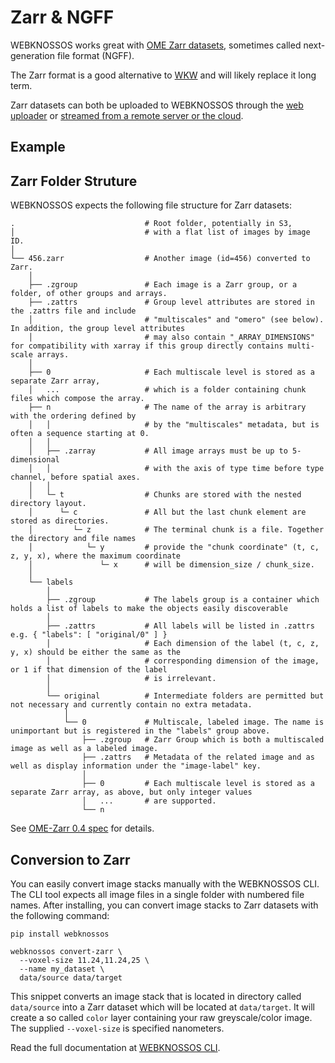 # Zarr & NGFF

WEBKNOSSOS works great with [OME Zarr datasets](https://ngff.openmicroscopy.org/latest/index.html), sometimes called next-generation file format (NGFF).

The Zarr format is a good alternative to [WKW](./wkw.md) and will likely replace it long term.

Zarr datasets can both be uploaded to WEBKNOSSOS through the [web uploader](./datasets.md#uploading-through-the-web-browser) or [streamed from a remote server or the cloud](./datasets.md#streaming-from-remote-servers-and-the-cloud).

## Example

## Zarr Folder Struture
WEBKNOSSOS expects the following file structure for Zarr datasets:

```
.                             # Root folder, potentially in S3,
│                             # with a flat list of images by image ID.
│
└── 456.zarr                  # Another image (id=456) converted to Zarr.
    │
    ├── .zgroup               # Each image is a Zarr group, or a folder, of other groups and arrays.
    ├── .zattrs               # Group level attributes are stored in the .zattrs file and include
    │                         # "multiscales" and "omero" (see below). In addition, the group level attributes
    │                         # may also contain "_ARRAY_DIMENSIONS" for compatibility with xarray if this group directly contains multi-scale arrays.
    │
    ├── 0                     # Each multiscale level is stored as a separate Zarr array,
    │   ...                   # which is a folder containing chunk files which compose the array.
    ├── n                     # The name of the array is arbitrary with the ordering defined by
    │   │                     # by the "multiscales" metadata, but is often a sequence starting at 0.
    │   │
    │   ├── .zarray           # All image arrays must be up to 5-dimensional
    │   │                     # with the axis of type time before type channel, before spatial axes.
    │   │
    │   └─ t                  # Chunks are stored with the nested directory layout.
    │      └─ c               # All but the last chunk element are stored as directories.
    │         └─ z            # The terminal chunk is a file. Together the directory and file names
    │            └─ y         # provide the "chunk coordinate" (t, c, z, y, x), where the maximum coordinate
    │               └─ x      # will be dimension_size / chunk_size.
    │
    └── labels
        │
        ├── .zgroup           # The labels group is a container which holds a list of labels to make the objects easily discoverable
        │
        ├── .zattrs           # All labels will be listed in .zattrs e.g. { "labels": [ "original/0" ] }
        │                     # Each dimension of the label (t, c, z, y, x) should be either the same as the
        │                     # corresponding dimension of the image, or 1 if that dimension of the label
        │                     # is irrelevant.
        │
        └── original          # Intermediate folders are permitted but not necessary and currently contain no extra metadata.
            │
            └── 0             # Multiscale, labeled image. The name is unimportant but is registered in the "labels" group above.
                ├── .zgroup   # Zarr Group which is both a multiscaled image as well as a labeled image.
                ├── .zattrs   # Metadata of the related image and as well as display information under the "image-label" key.
                │
                ├── 0         # Each multiscale level is stored as a separate Zarr array, as above, but only integer values
                │   ...       # are supported.
                └── n
```

See [OME-Zarr 0.4 spec](https://ngff.openmicroscopy.org/latest/index.html#image-layout) for details.

## Conversion to Zarr

You can easily convert image stacks manually with the WEBKNOSSOS CLI.
The CLI tool expects all image files in a single folder with numbered file names.
After installing, you can convert image stacks to Zarr datasets with the following command:

```
pip install webknossos

webknossos convert-zarr \
  --voxel-size 11.24,11.24,25 \
  --name my_dataset \
  data/source data/target
```

This snippet converts an image stack that is located in directory called `data/source` into a Zarr dataset which will be located at `data/target`.
It will create a so called `color` layer containing your raw greyscale/color image.
The supplied `--voxel-size` is specified nanometers.

Read the full documentation at [WEBKNOSSOS CLI](https://docs.webknossos.org/cli).